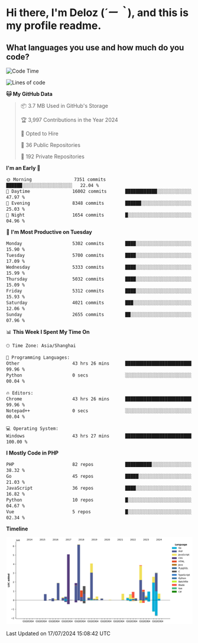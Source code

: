 # **Hi there, I'm Deloz (*´ー｀*), and this is my profile readme.**

## **What languages you use and how much do you code?**

<!--START_SECTION:waka-->
![Code Time](http://img.shields.io/badge/Code%20Time-4%2C438%20hrs%206%20mins-blue)

![Lines of code](https://img.shields.io/badge/From%20Hello%20World%20I%27ve%20Written-39.8%20million%20lines%20of%20code-blue)

**🐱 My GitHub Data** 

> 📦 3.7 MB Used in GitHub's Storage 
 > 
> 🏆 3,997 Contributions in the Year 2024
 > 
> 💼 Opted to Hire
 > 
> 📜 36 Public Repositories 
 > 
> 🔑 192 Private Repositories 
 > 
**I'm an Early 🐤** 

```text
🌞 Morning                7351 commits        ██████░░░░░░░░░░░░░░░░░░░   22.04 % 
🌆 Daytime                16002 commits       ████████████░░░░░░░░░░░░░   47.97 % 
🌃 Evening                8348 commits        ██████░░░░░░░░░░░░░░░░░░░   25.03 % 
🌙 Night                  1654 commits        █░░░░░░░░░░░░░░░░░░░░░░░░   04.96 % 
```
📅 **I'm Most Productive on Tuesday** 

```text
Monday                   5302 commits        ████░░░░░░░░░░░░░░░░░░░░░   15.90 % 
Tuesday                  5700 commits        ████░░░░░░░░░░░░░░░░░░░░░   17.09 % 
Wednesday                5333 commits        ████░░░░░░░░░░░░░░░░░░░░░   15.99 % 
Thursday                 5032 commits        ████░░░░░░░░░░░░░░░░░░░░░   15.09 % 
Friday                   5312 commits        ████░░░░░░░░░░░░░░░░░░░░░   15.93 % 
Saturday                 4021 commits        ███░░░░░░░░░░░░░░░░░░░░░░   12.06 % 
Sunday                   2655 commits        ██░░░░░░░░░░░░░░░░░░░░░░░   07.96 % 
```


📊 **This Week I Spent My Time On** 

```text
🕑︎ Time Zone: Asia/Shanghai

💬 Programming Languages: 
Other                    43 hrs 26 mins      █████████████████████████   99.96 % 
Python                   0 secs              ░░░░░░░░░░░░░░░░░░░░░░░░░   00.04 % 

🔥 Editors: 
Chrome                   43 hrs 26 mins      █████████████████████████   99.96 % 
Notepad++                0 secs              ░░░░░░░░░░░░░░░░░░░░░░░░░   00.04 % 

💻 Operating System: 
Windows                  43 hrs 27 mins      █████████████████████████   100.00 % 
```

**I Mostly Code in PHP** 

```text
PHP                      82 repos            ██████████░░░░░░░░░░░░░░░   38.32 % 
Go                       45 repos            █████░░░░░░░░░░░░░░░░░░░░   21.03 % 
JavaScript               36 repos            ████░░░░░░░░░░░░░░░░░░░░░   16.82 % 
Python                   10 repos            █░░░░░░░░░░░░░░░░░░░░░░░░   04.67 % 
Vue                      5 repos             █░░░░░░░░░░░░░░░░░░░░░░░░   02.34 % 
```



**Timeline**

![Lines of Code chart](https://raw.githubusercontent.com/deloz/deloz/main/assets/bar_graph.png)


 Last Updated on 17/07/2024 15:08:42 UTC
<!--END_SECTION:waka-->
